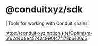 # @conduitxyz/sdk

| Tools for working with Conduit chains

https://conduit-xyz.notion.site/Optimism-5f62d408e457424990f47f173bb100d5
